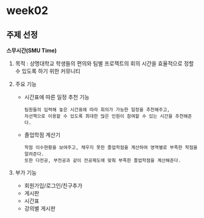 # week02

## 주제 선정

**스무시간(SMU Time)**

1. 목적 : 상명대학교 학생들의 편의와 팀별 프로젝트의 회의 시간을 효율적으로 정할 수 있도록 하기 위한 커뮤니티

2. 주요 기능

   - 시간표에 따른 일정 추천 기능

         팀원들의 입력해 놓은 시간표에 따라 회의가 가능한 일정을 추천해주고,
         차선책으로 이용할 수 있도록 최대한 많은 인원이 참여할 수 있는 시간을 추천해준다.
      
   - 졸업학점 계산기

         학점 이수현황을 보여주고, 채우지 못한 졸업학점을 계산하여 영역별로 부족한 학점을 알려준다. 
         또한 다전공, 부전공과 같이 전공제도에 맞춰 부족한 졸업학점을 계산해준다.
 
3. 부가 기능
 
   - 회원가입/로그인/친구추가
   - 게시판
   - 시간표
   - 강의별 게시판
